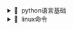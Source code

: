 <details>
<summary>🧩&nbsp;&nbsp;python语言基础</summary>
</br>
<details>
<summary>语言元素</summary>

![](/doc/Mind%20maps/res/python之语言元素.png)

</details>

<details>
<summary>分支结构</summary>

![](/doc/Mind%20maps/res/python之分支结构.png)

</details>

<details>
<summary>循环结构</summary>

![](/doc/Mind%20maps/res/python之循环结构.png)

</details>


<details>
<summary>...</summary>
</br>  
<details>
<summary>函数和模块</summary>

![](/doc/Mind%20maps/res/python之函数和模块.png)

</details>

<details>
<summary>常用数据结构</summary>

![](/doc/Mind%20maps/res/python之常用数据结构.png)

</details>

<details>
<summary>面向对象</summary>

![](/doc/Mind%20maps/res/python之面向对象.png)

</details>

<details>
<summary>面向对象进阶</summary>

![](/doc/Mind%20maps/res/python之面向对象进阶.png)

</details>

<details>
<summary>pycharm常用快捷键</summary>

![](/doc/Mind%20maps/res/pycharm常用快捷键.png)

</details>

<details>
<summary>函数进阶</summary>

![](/doc/Mind%20maps/res/python之函数进阶.png)

</details>

<details>
<summary>函数的高级应用</summary>

![](/doc/Mind%20maps/res/python之函数的高级应用.png)

</details>

<details>
<summary>标准库初探</summary>

![](/doc/Mind%20maps/res/python之标准库初探.png)

</details>

<details>
<summary>文件读写与异常处理</summary>

![](/doc/Mind%20maps/res/文件读写与异常处理.png)

</details>

<details>
<summary>序列化和反序列化</summary>

![](/doc/Mind%20maps/res/序列化和反序列化.png)

</details>

<details>
<summary>python之正则表达式</summary>

![](/doc/Mind%20maps/res/正则表达式.png)

</details>

<details>
<summary>python之图像处理</summary>

![](/doc/Mind%20maps/res/python之图像处理.png)

</details>

<details>
<summary>python之读写CSV文件</summary>

![](/doc/Mind%20maps/res/用Python读写CSV文件.png)

</details>

<details>
<summary>python之读写Excel文件</summary>

![](/doc/Mind%20maps/res/用Python读写Excel文件.png)

</details>

</details>

</details>

<details>
<summary>🧩&nbsp;&nbsp;linux命令</summary>
</br>
<details>
<summary>📌 linux命令查漏补缺</summary>

![](/doc/Mind%20maps/linux/res/linux命令.png)

</details>

<details>
<summary>📌 vim常用命令</summary>

![](/doc/Mind%20maps/linux/res/vim常用命令.png)

</details>

</details>




